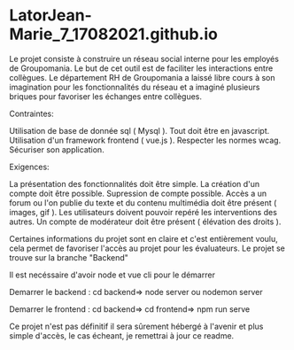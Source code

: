 # LatorJean-Marie_7_17082021.github.io


Le projet consiste à construire un réseau social interne pour les employés de Groupomania. Le but de cet outil est de faciliter les interactions entre collègues. Le département RH de Groupomania a laissé libre cours à son imagination pour les fonctionnalités du réseau et a imaginé plusieurs briques pour favoriser les échanges entre collègues.

Contraintes:

Utilisation de base de donnée sql ( Mysql ).
Tout doit être en javascript.
Utilisation d'un framework frontend ( vue.js ).
Respecter les normes wcag.
Sécuriser son application.

Exigences:

La présentation des fonctionnalités doit être simple.
La création d'un compte doit être possible.
Supression de compte possible.
Accès a un forum ou l'on publie du texte et du contenu multimédia doit être présent ( images, gif ).
Les utilisateurs doivent pouvoir repéré les interventions des autres.
Un compte de modérateur doit être présent ( élévation des droits ).

Certaines informations du projet sont en claire et c'est entièrement  voulu, cela permet de favoriser l'accès au projet pour les évaluateurs. Le projet se trouve sur la branche "Backend" 

Il est necéssaire d'avoir node et vue cli pour le démarrer 

Demarrer le backend : cd backend=> node server ou nodemon server

Demarrer le frontend : cd backend=> cd frontend=> npm run serve

Ce projet n'est pas définitif il sera sûrement hébergé à l'avenir et plus simple d'accès, le cas écheant, je remettrai à jour ce readme.
